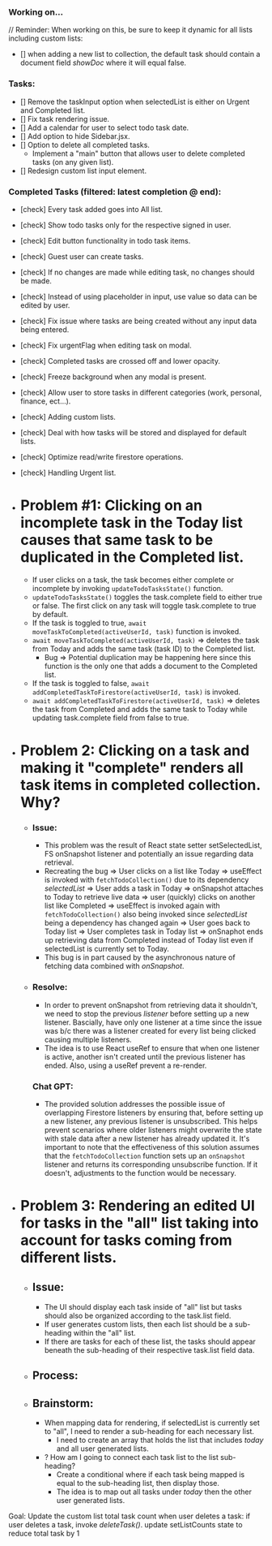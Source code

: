 <!-- ! Note: Focus on pure functions - single responsibility! -->

### Working on...

// Reminder: When working on this, be sure to keep it dynamic for all lists including custom lists:

- [] when adding a new list to collection, the default task should contain a document field _showDoc_ where it will equal false.

### Tasks:

- [] Remove the taskInput option when selectedList is either on Urgent and Completed list.
- [] Fix task rendering issue.
- [] Add a calendar for user to select todo task date.
- [] Add option to hide Sidebar.jsx.
- [] Option to delete all completed tasks.
  - Implement a "main" button that allows user to delete completed tasks (on any given list).
- [] Redesign custom list input element.

### Completed Tasks (filtered: latest completion @ end):

- [check] Every task added goes into All list.
- [check] Show todo tasks only for the respective signed in user.
- [check] Edit button functionality in todo task items.
- [check] Guest user can create tasks.
- [check] If no changes are made while editing task, no changes should be made.
- [check] Instead of using placeholder in input, use value so data can be edited by user.
- [check] Fix issue where tasks are being created without any input data being entered.
- [check] Fix urgentFlag when editing task on modal.
- [check] Completed tasks are crossed off and lower opacity.
- [check] Freeze background when any modal is present.
- [check] Allow user to store tasks in different categories (work, personal, finance, ect...).
- [check] Adding custom lists.
- [check] Deal with how tasks will be stored and displayed for default lists.
- [check] Optimize read/write firestore operations.
- [check] Handling Urgent list.

- # Problem #1: Clicking on an incomplete task in the Today list causes that same task to be duplicated in the Completed list.

  - If user clicks on a task, the task becomes either complete or incomplete by invoking `updateTodoTasksState()` function.
  - `updateTodoTasksState()` toggles the task.complete field to either true or false. The first click on any task will toggle task.complete to true by default.
  - If the task is toggled to true, `await moveTaskToCompleted(activeUserId, task)` function is invoked.
  - `await moveTaskToCompleted(activeUserId, task)` => deletes the task from Today and adds the same task (task ID) to the Completed list.
    - Bug => Potential duplication may be happening here since this function is the only one that adds a document to the Completed list.
  - If the task is toggled to false, `await addCompletedTaskToFirestore(activeUserId, task)` is invoked.
  - `await addCompletedTaskToFirestore(activeUserId, task)` => deletes the task from Completed and adds the same task to Today while updating task.complete field from false to true.

- # Problem 2: Clicking on a task and making it "complete" renders all task items in completed collection. Why?

  - ### Issue:
    - This problem was the result of React state setter setSelectedList, FS onSnapshot listener and potentially an issue regarding data retrieval.
    - Recreating the bug => User clicks on a list like Today => useEffect is invoked with `fetchTodoCollection()` due to its dependency _selectedList_ => User adds a task in Today => onSnapshot attaches to Today to retrieve live data => user (quickly) clicks on another list like Completed => useEffect is invoked again with `fetchTodoCollection()` also being invoked since _selectedList_ being a dependency has changed again => User goes back to Today list => User completes task in Today list => onSnaphot ends up retrieving data from Completed instead of Today list even if selectedList is currently set to Today.
    - This bug is in part caused by the asynchronous nature of fetching data combined with _onSnapshot_.
  - ### Resolve:
    - In order to prevent onSnapshot from retrieving data it shouldn't, we need to stop the previous _listener_ before setting up a new listener. Bascially, have only one listener at a time since the issue was b/c there was a listener created for every list being clicked causing multiple listeners.
    - The idea is to use React useRef to ensure that when one listener is active, another isn't created until the previous listener has ended. Also, using a useRef prevent a re-render.
    ### Chat GPT:
    - The provided solution addresses the possible issue of overlapping Firestore listeners by ensuring that, before setting up a new listener, any previous listener is unsubscribed. This helps prevent scenarios where older listeners might overwrite the state with stale data after a new listener has already updated it. It's important to note that the effectiveness of this solution assumes that the `fetchTodoCollection` function sets up an `onSnapshot` listener and returns its corresponding unsubscribe function. If it doesn't, adjustments to the function would be necessary.

- # Problem 3: Rendering an edited UI for tasks in the "all" list taking into account for tasks coming from different lists.

  - ## Issue:

    - The UI should display each task inside of "all" list but tasks should also be organized according to the task.list field.
    - If user generates custom lists, then each list should be a sub-heading within the "all" list.
    - If there are tasks for each of these list, the tasks should appear beneath the sub-heading of their respective task.list field data.

  - ## Process:

  - ## Brainstorm:
    - When mapping data for rendering, if selectedList is currently set to "all", I need to render a sub-heading for each necessary list.
      - I need to create an array that holds the list that includes _today_ and all user generated lists.
    - ? How am I going to connect each task list to the list sub-heading?
      - Create a conditional where if each task being mapped is equal to the sub-heading list, then display those.
      - The idea is to map out all tasks under _today_ then the other user generated lists.

Goal: Update the custom list total task count when user deletes a task:
if user deletes a task, invoke _deleteTask()_.
update setListCounts state to reduce total task by 1
